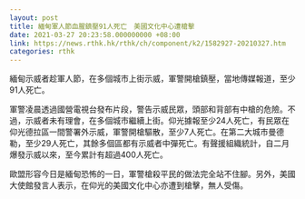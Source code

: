 ```yaml
---
layout: post
title: 緬甸軍人節血腥鎮壓91人死亡　美國文化中心遭槍擊
date: 2021-03-27 20:23:58.000000000 +08:00
link: https://news.rthk.hk/rthk/ch/component/k2/1582927-20210327.htm
categories: rthk
---
```


緬甸示威者趁軍人節，在多個城市上街示威，軍警開槍鎮壓，當地傳媒報道，至少91人死亡。

軍警凌晨透過國營電視台發布片段，警告示威民眾，頭部和背部有中槍的危險。不過，示威者未有理會，在多個城市繼續上街。仰光據報至少24人死亡，有民眾在仰光德拉區一間警署外示威，軍警開槍驅散，至少7人死亡。在第二大城市曼德勒，至少29人死亡，其餘多個區都有示威者中彈死亡。有聲援組織統計，自二月爆發示威以來，至今累計有超過400人死亡。 

歐盟形容今日是緬甸恐怖的一日，軍警槍殺平民的做法完全站不住腳。另外，美國大使館發言人表示，在仰光的美國文化中心亦遭到槍擊，無人受傷。
